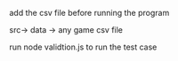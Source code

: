 add the csv file before running the program

src-> data -> any game csv file


run node validtion.js to run the test case